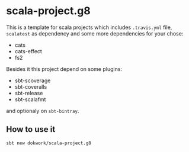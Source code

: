 # scala-project.g8

This is a template for scala projects which includes `.travis.yml` file, `scalatest` as dependency and some more dependencies for your chose:

* cats
* cats-effect
* fs2

Besides it this project depend on some plugins:

* sbt-scoverage
* sbt-coveralls
* sbt-release
* sbt-scalafmt

and optionaly on `sbt-bintray`.

## How to use it

`sbt new dokwork/scala-project.g8`
